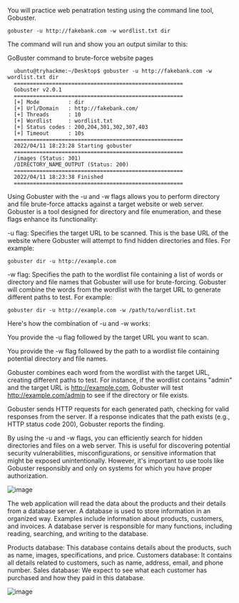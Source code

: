 You will practice web penatration testing using the command line tool, Gobuster.

    gobuster -u http://fakebank.com -w wordlist.txt dir

The command will run and show you an output similar to this:

GoBuster command to brute-force website pages
     
      ubuntu@tryhackme:~/Desktop$ gobuster -u http://fakebank.com -w wordlist.txt dir
      =====================================================
      Gobuster v2.0.1
      =====================================================
      [+] Mode         : dir
      [+] Url/Domain   : http://fakebank.com/
      [+] Threads      : 10
      [+] Wordlist     : wordlist.txt
      [+] Status codes : 200,204,301,302,307,403
      [+] Timeout      : 10s
      =====================================================
      2022/04/11 18:23:28 Starting gobuster
      =====================================================
      /images (Status: 301)
      /DIRECTORY_NAME_OUTPUT (Status: 200)
      =====================================================
      2022/04/11 18:23:38 Finished
      =====================================================

Using Gobuster with the -u and -w flags allows you to perform directory and file brute-force attacks against a target website or web server. Gobuster is a tool designed for directory and file enumeration, and these flags enhance its functionality:

-u flag: Specifies the target URL to be scanned. This is the base URL of the website where Gobuster will attempt to find hidden directories and files. For example:

    gobuster dir -u http://example.com

-w flag: Specifies the path to the wordlist file containing a list of words or directory and file names that Gobuster will use for brute-forcing. Gobuster will combine the words from the wordlist with the target URL to generate different paths to test. For example:

    gobuster dir -u http://example.com -w /path/to/wordlist.txt

Here's how the combination of -u and -w works:

You provide the -u flag followed by the target URL you want to scan.

You provide the -w flag followed by the path to a wordlist file containing potential directory and file names.

Gobuster combines each word from the wordlist with the target URL, creating different paths to test. For instance, if the wordlist contains "admin" and the target URL is http://example.com, Gobuster will test http://example.com/admin to see if the directory or file exists.

Gobuster sends HTTP requests for each generated path, checking for valid responses from the server. If a response indicates that the path exists (e.g., HTTP status code 200), Gobuster reports the finding.

By using the -u and -w flags, you can efficiently search for hidden directories and files on a web server. This is useful for discovering potential security vulnerabilities, misconfigurations, or sensitive information that might be exposed unintentionally. However, it's important to use tools like Gobuster responsibly and only on systems for which you have proper authorization.      

![image](https://github.com/testcomputer/TryHackMe-Modules/assets/104815254/6220e4e6-9df3-4e6d-b6e7-78de744089a5)

   
The web application will read the data about the products and their details from a database server. A database is used to store 
information in an organized way. Examples include information about products, customers, and invoices. A database server is 
responsible for many functions, including reading, searching, and writing to the database.


Products database: This database contains details about the products, such as name, images, specifications, and price.
Customers database: It contains all details related to customers, such as name, address, email, and phone number.
Sales database: We expect to see what each customer has purchased and how they paid in this database.


![image](https://github.com/testcomputer/TryHackMe-Modules/assets/104815254/9bfca321-a8f0-424a-80a3-32bef8aa1f9f)


